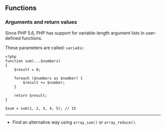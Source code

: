 ## Functions

### Arguments and return values

Since PHP 5.6, PHP has support for variable-length argument lists in user-defined functions.

These parameters are called: `variadic`

```
<?php
function sum(...$numbers)
{
    $result = 0;

    foreach ($numbers as $number) {
        $result += $number;
    }

    return $result;
}

$sum = sum(1, 2, 3, 4, 5); // 15
```

---

* Find an alternative way using `array_sum()` or `array_reduce()`.
